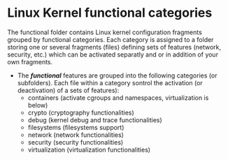 # Linux Kernel functional categories

The functional folder contains Linux kernel configuration fragments grouped by functional categories.
Each category is assigned to a folder storing one or several fragments (files) defining sets of features (network, security, etc.) which can be activated separatly and or in addition of your own fragments.

* The ***functional*** features are grouped into the following categories (or subfolders). Each file within a category sontrol the activation (or deactivation) of a sets of features):
  * containers (activate cgroups and namespaces, virtualization is below)
  * crypto (cryptography functionalities)
  * debug (kernel debug and trace functionalities)
  * filesystems (filesystems support)
  * network (network functionalities)
  * security (security functionalities)
  * virtualization (virtualization functionalities)

